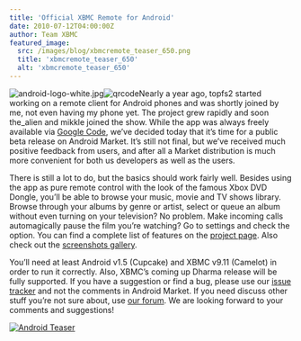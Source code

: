 ```yaml
---
title: 'Official XBMC Remote for Android'
date: 2010-07-12T04:00:00Z
author: Team XBMC
featured_image:
  src: /images/blog/xbmcremote_teaser_650.png
  title: 'xbmcremote_teaser_650'
  alt: 'xbmcremote_teaser_650'
---
```

![](/sites/default/files/uploads/android-logo-white.jpg-101x101.png "android-logo-white.jpg")![](/sites/default/files/uploads/qrcode.png "qrcode")Nearly a year ago, topfs2 started working on a remote client for Android phones and was shortly joined by me, not even having my phone yet. The project grew rapidly and soon the\_alien and mikkle joined the show. While the app was always freely available via [Google Code](https://code.google.com/archive/p/android-xbmcremote), we’ve decided today that it’s time for a public beta release on Android Market. It’s still not final, but we’ve received much positive feedback from users, and after all a Market distribution is much more convenient for both us developers as well as the users.

 There is still a lot to do, but the basics should work fairly well. Besides using the app as pure remote control with the look of the famous Xbox DVD Dongle, you’ll be able to browse your music, movie and TV shows library. Browse through your albums by genre or artist, select or queue an album without even turning on your television? No problem. Make incoming calls automagically pause the film you’re watching? Go to settings and check the option. You can find a complete list of features on the [project page](https://code.google.com/archive/p/android-xbmcremote). Also check out the [screenshots gallery](https://code.google.com/archive/p/android-xbmcremote/wikis/Gallery.wiki).

 You’ll need at least Android v1.5 (Cupcake) and XBMC v9.11 (Camelot) in order to run it correctly. Also, XBMC’s coming up Dharma release will be fully supported. If you have a suggestion or find a bug, please use our [issue tracker](https://code.google.com/archive/p/android-xbmcremote/issues) and not the comments in Android Market. If you need discuss other stuff you’re not sure about, use [our forum](https://forum.kodi.tv/forumdisplay.php?fid=129). We are looking forward to your comments and suggestions!

 [![](/sites/default/files/uploads/xbmcremote_teaser_640.png "Android Teaser")](https://code.google.com/archive/p/android-xbmcremote/wikis/Gallery.wiki)

 
